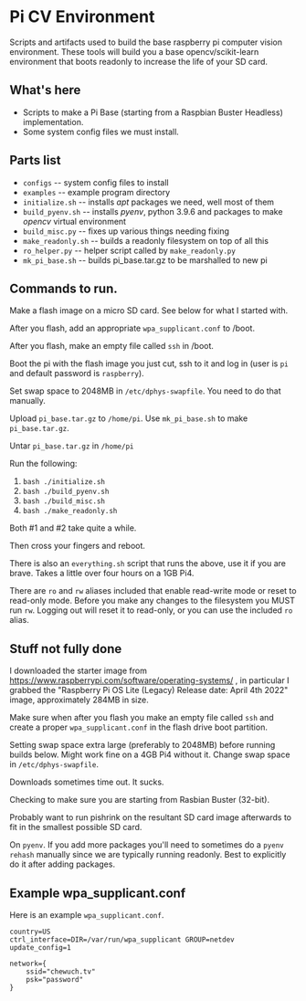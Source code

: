 # Pi CV Environment

Scripts and artifacts used to build the base raspberry pi computer vision environment.
These tools will build you a base opencv/scikit-learn environment that boots readonly to increase the life of your SD card.

## What's here

* Scripts to make a Pi Base (starting from a Raspbian Buster Headless) implementation.
* Some system config files we must install.

## Parts list

* `configs` -- system config files to install
* `examples` -- example program directory
* `initialize.sh` -- installs *apt* packages we need, well most of them
* `build_pyenv.sh` -- installs *pyenv*, python 3.9.6 and packages to make *opencv* virtual environment
* `build_misc.py` -- fixes up various things needing fixing
* `make_readonly.sh` -- builds a readonly filesystem on top of all this
* `ro_helper.py` -- helper script called by `make_readonly.py`
* `mk_pi_base.sh` -- builds pi_base.tar.gz to be marshalled to new pi

## Commands to run.

Make a flash image on a micro SD card.  See below for what I started with.

After you flash, add an appropriate `wpa_supplicant.conf` to /boot.

After you flash, make an empty file called `ssh` in /boot.

Boot the pi with the flash image you just cut, ssh to it and log in (user is `pi` and default password is `raspberry`).

Set swap space to 2048MB in `/etc/dphys-swapfile`.  You need to do that manually.

Upload `pi_base.tar.gz` to `/home/pi`.  Use `mk_pi_base.sh` to make
`pi_base.tar.gz`.

Untar `pi_base.tar.gz` in `/home/pi`

Run the following:
1. `bash ./initialize.sh`
2. `bash ./build_pyenv.sh`
3. `bash ./build_misc.sh`
4. `bash ./make_readonly.sh`

Both #1 and #2 take quite a while.

Then cross your fingers and reboot.

There is also an `everything.sh` script that runs the above, use it if you
are brave.  Takes a little over four hours on a 1GB Pi4.

There are `ro` and `rw` aliases included that enable read-write mode or reset to read-only mode.
Before you make any changes to the filesystem you MUST run `rw`.  Logging out will reset it to read-only,
or you can use the included `ro` alias.

## Stuff not fully done

I downloaded the starter image from https://www.raspberrypi.com/software/operating-systems/ , in particular I grabbed the "Raspberry Pi OS Lite (Legacy) Release date: April 4th 2022" image, approximately 284MB in size.

Make sure when after you flash you make an empty file called `ssh` and create a proper `wpa_supplicant.conf`
in the flash drive boot partition.

Setting swap space extra large (preferably to 2048MB) before running builds below.  Might work fine on a 4GB Pi4 without it.  Change swap space in `/etc/dphys-swapfile`.

Downloads sometimes time out.  It sucks.

Checking to make sure you are starting from Rasbian Buster (32-bit).

Probably want to run pishrink on the resultant SD card image afterwards to fit in the smallest possible SD card.

On `pyenv`.  If you add more packages you'll need to sometimes do a `pyenv rehash` manually since we are typically running readonly.  Best to explicitly do it after adding packages.

## Example wpa_supplicant.conf

Here is an example `wpa_supplicant.conf`.

```
country=US
ctrl_interface=DIR=/var/run/wpa_supplicant GROUP=netdev
update_config=1

network={
    ssid="chewuch.tv"
    psk="password"
}
```

